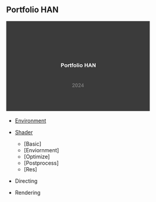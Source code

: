 ## Portfolio HAN
![image](./images/PortfolioHAN_2024_000_resize.jpg)

- [Environment](https://github.com/initst/PortfolioHAN_2024/blob/main/Environment.md)

- [Shader](https://github.com/initst/PortfolioHAN_2024/blob/main/Shader.md)
  - [Basic]
  - [Enviornment]
  - [Optimize]
  - [Postprocess]
  - [Res]

- Directing

- Rendering

